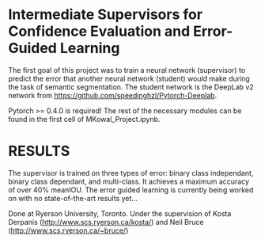 # Intermediate Supervisors for Confidence Evaluation and Error-Guided Learning


The first goal of this project was to train a neural network (supervisor) to predict the error that another neural network (student) would make during the task of semantic segmentation. The student network is the DeepLab v2 network from https://github.com/speedinghzl/Pytorch-Deeplab. 

Pytorch >= 0.4.0 is required! The rest of the necessary modules can be found in the first cell of MKowal_Project.ipynb.

# RESULTS

The supervisor is trained on three types of error: binary class independant, binary class dependant, and multi-class. It achieves a maximum accuracy of over 40% meanIOU. The error guided learning is currently being worked on with no state-of-the-art results yet...

Done at Ryerson University, Toronto. Under the supervision of Kosta Derpanis (http://www.scs.ryerson.ca/kosta/) and Neil Bruce (http://www.scs.ryerson.ca/~bruce/)
